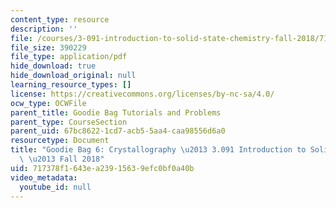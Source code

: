 ```yaml
---
content_type: resource
description: ''
file: /courses/3-091-introduction-to-solid-state-chemistry-fall-2018/717378f1643ea23915639efc0bf0a40b_MIT3_091F18_GB6.pdf
file_size: 390229
file_type: application/pdf
hide_download: true
hide_download_original: null
learning_resource_types: []
license: https://creativecommons.org/licenses/by-nc-sa/4.0/
ocw_type: OCWFile
parent_title: Goodie Bag Tutorials and Problems
parent_type: CourseSection
parent_uid: 67bc8622-1cd7-acb5-5aa4-caa98556d6a0
resourcetype: Document
title: "Goodie Bag 6: Crystallography \u2013 3.091 Introduction to Solid-State Chemistry\
  \ \u2013 Fall 2018"
uid: 717378f1-643e-a239-1563-9efc0bf0a40b
video_metadata:
  youtube_id: null
---
```

